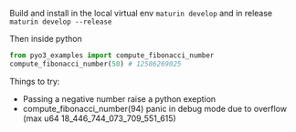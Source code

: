 Build and install in the local virtual env `maturin develop` and in release `maturin develop --release`


Then inside python
```python
from pyo3_examples import compute_fibonacci_number
compute_fibonacci_number(50) # 12586269025
```

Things to try:
- Passing a negative number raise a python exeption
- compute_fibonacci_number(94) panic in debug mode due to overflow (max u64 18_446_744_073_709_551_615)
